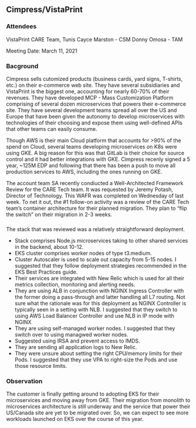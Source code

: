 
## Cimpress/VistaPrint ##
### Attendees ###
VistaPrint CARE Team, Tunis
Cayce Marston - CSM
Donny Omosa - TAM

Meeting Date: March 11, 2021

### Bacground ###
Cimpress sells cutomized products (business cards, yard signs, T-shirts, etc.) on their e-commerce web site. They have several subsidiaries and VistaPrint is the biggest one, accounting for nearly 60-70% of their revenues. They have developed MCP - Mass Customization Platform comprising of several dozen microservices that powers their e-commerce site. They have several development teams spread all over the US and Europe that have been given the autonomy to develop microservices with technologies of their choosing and expose them using well-defined APIs that other teams can easily consume.

Though AWS is their main Cloud platform that accounts for >90% of the spend on Cloud, several teams developing microservices on K8s were using GKE. A big reason for this was that GitLab is their choice for source control and it had better integrations with GKE. Cimpress recenly signed a 5 year, ~125M EDP and following that there has been a push to move all production services to AWS, including the ones running on GKE.

The account team SA recently condiucted a Well-Architected Framework Review for the CARE Tech team.  It was requested by Jeremy Potash, Director of Technology.  This WAFR was completed on Wednesday of last week.  To net it out, the #1 follow-on activity was a review of the CARE Tech team’s container architecture for their planned migration.  They plan to “flip the switch” on their migration in 2-3 weeks.
###

The stack that was reviewed was a relatively straightforward deployment.
- Stack comprises Node.js microservices taking to other shared services in the backend, about 10-12.
- EKS cluster comprises worker nodes of type t3.medium. 
- Cluster Autoscaler is used to scale out capacity from 5-15 nodes. I suggested that they follow deployment strategies recommended in the EKS Best Practices guide.
- Their services are integrated with New Relic which is used for all their metrics collection, monitoring and alerting needs.
- They are using ALB in conjunction with NGINX Ingress Controller with the former doing a pass-through and latter handling all L7 routing. Not sure what the rationale was for this deployment as NGINX Controller is typically seen in a setting with NLB. I suggested that they switch to using AWS Load Balancer Controller and use NLB in IP mode with NGINX
- They are using self-managed worker nodes. I suggested that they switch over to using managwed worker nodes.
- Suggested using IRSA and prevent access to IMDS.
- They are sending all application logs to New Relic.
- They were unsure about setting the right CPU/memory limits for their Pods. I suggested that they use VPA to right-size the Pods and use those resource limits.

### Observation ###
The customer is finally getting around to adopting EKS for their microservices and moving away from GKE. Their migration from monolith to microservices architecture is still underway and the service that power their US/Canada site are yet to be migrated over. So, we can expect to see more workloads launched on EKS over the course of this year.

